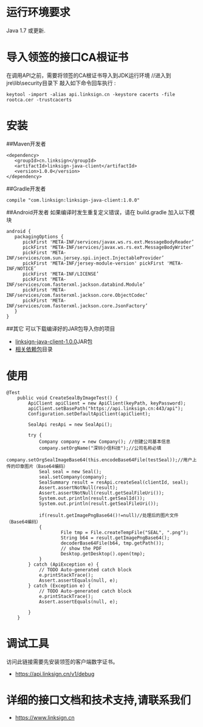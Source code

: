 # 运行环境要求
Java 1.7 或更新.

# 导入领签的接口CA根证书
在调用API之前，需要将领签的CA根证书导入到JDK运行环境
//进入到jre\lib\security目录下 
敲入如下命令回车执行 :
```
keytool -import -alias api.linksign.cn -keystore cacerts -file rootca.cer -trustcacerts 
```

# 安装
##Maven开发者
```
<dependency>
   <groupId>cn.linksign</groupId>
   <artifactId>linksign-java-client</artifactId>
   <version>1.0.0</version>
</dependency>
```
##Gradle开发者
```
compile "com.linksign:linksign-java-client:1.0.0"
```
##Android开发者
如果编译时发生重复定义错误，请在 build.gradle 加入以下模块
```
android {
   packagingOptions {
      pickFirst 'META-INF/services/javax.ws.rs.ext.MessageBodyReader’
      pickFirst 'META-INF/services/javax.ws.rs.ext.MessageBodyWriter’
      pickFirst 'META-INF/services/com.sun.jersey.spi.inject.InjectableProvider’
      pickFirst 'META-INF/jersey-module-version' pickFirst 'META-INF/NOTICE’
      pickFirst 'META-INF/LICENSE’
      pickFirst 'META-INF/services/com.fasterxml.jackson.databind.Module’
      pickFirst 'META-INF/services/com.fasterxml.jackson.core.ObjectCodec’
      pickFirst 'META-INF/services/com.fasterxml.jackson.core.JsonFactory’
   }
}
```
##其它
可以下载编译好的JAR包导入你的项目
* [linksign-java-client-1.0.0](https://github.com/linksign/linksign-java-client/blob/master/target/linksign-java-client-1.0.0.jar)JAR包
* [相关依赖包](https://github.com/linksign/linksign-java-client/tree/master/target/lib)目录

# 使用

```
@Test
    public void CreateSealByImageTest() {
    	ApiClient apiClient = new ApiClient(keyPath, keyPassword);
		apiClient.setBasePath("https://api.linksign.cn:443/api");
		Configuration.setDefaultApiClient(apiClient);

  		SealApi resApi = new SealApi();
  		
		try {
			Company company = new Company(); //创建公司基本信息
			company.setOrgName("深圳小信科技");//公司名称必填
			company.setOrgSealImageBase64(this.encodeBase64File(testSeal));//用户上传的印章图片（Base64编码）
	  		Seal seal = new Seal(); 
	  		seal.setCompany(company);
			SealSummary result = resApi.createSeal(clientId, seal);
 			Assert.assertNotNull(result);
 			Assert.assertNotNull(result.getSealFileUri());
			System.out.println(result.getSealId());
			System.out.println(result.getSealFileUri());

  			if(result.getImagePngBase64()!=null)//处理后的图片文件（Base64编码）
 			{
 					File tmp = File.createTempFile("SEAL", ".png");
					String b64 = result.getImagePngBase64();
  					decoderBase64File(b64, tmp.getPath());
  	                // show the PDF
	                Desktop.getDesktop().open(tmp);
 			}
		} catch (ApiException e) {
			// TODO Auto-generated catch block
			e.printStackTrace();
			Assert.assertEquals(null, e);
		} catch (Exception e) {
			// TODO Auto-generated catch block
			e.printStackTrace();
			Assert.assertEquals(null, e);

		}  
    }

```
# 调试工具
访问此链接需要先安装领签的客户端数字证书。
* https://api.linksign.cn/v1/debug

# 详细的接口文档和技术支持,请联系我们

* https://www.linksign.cn
